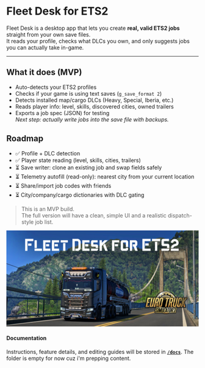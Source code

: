 # Fleet Desk for ETS2

Fleet Desk is a desktop app that lets you create **real, valid ETS2 jobs** straight from your own save files.  
It reads your profile, checks what DLCs you own, and only suggests jobs you can actually take in-game.

---

## What it does (MVP)

- Auto-detects your ETS2 profiles
- Checks if your game is using text saves (`g_save_format 2`)
- Detects installed map/cargo DLCs (Heavy, Special, Iberia, etc.)
- Reads player info: level, skills, discovered cities, owned trailers
- Exports a job spec (JSON) for testing  
  _Next step: actually write jobs into the save file with backups._

## Roadmap

- ✅ Profile + DLC detection
- ✅ Player state reading (level, skills, cities, trailers)
- ⏳ Save writer: clone an existing job and swap fields safely
- ⏳ Telemetry autofill (read-only): nearest city from your current location
- ⏳ Share/import job codes with friends
- ⏳ City/company/cargo dictionaries with DLC gating

> This is an MVP build.  
> The full version will have a clean, simple UI and a realistic dispatch-style job list.

<img src="./assets/poster/fleetdesk-image.jpg" alt="Fleet Desk poster" width="800" />

#### Documentation

Instructions, feature details, and editing guides will be stored in [**`/docs`**](fleet-desk/docs). The folder is empty for now cuz i'm prepping content.
